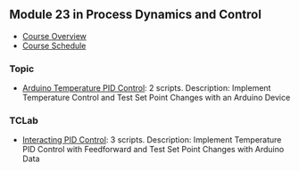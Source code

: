 ## Module 23 in Process Dynamics and Control
- [Course Overview](https://apmonitor.com/pdc)
- [Course Schedule](https://apmonitor.com/pdc/index.php/Main/CourseSchedule)
### Topic
- [Arduino Temperature PID Control](https://www.apmonitor.com/pdc/index.php/Main/ArduinoControl): 2 scripts. Description: Implement Temperature Control and Test Set Point Changes with an Arduino Device
### TCLab
- [Interacting PID Control](https://www.apmonitor.com/pdc/index.php/Main/ArduinoControl2): 3 scripts. Description: Implement Temperature PID Control with Feedforward and Test Set Point Changes with Arduino Data
